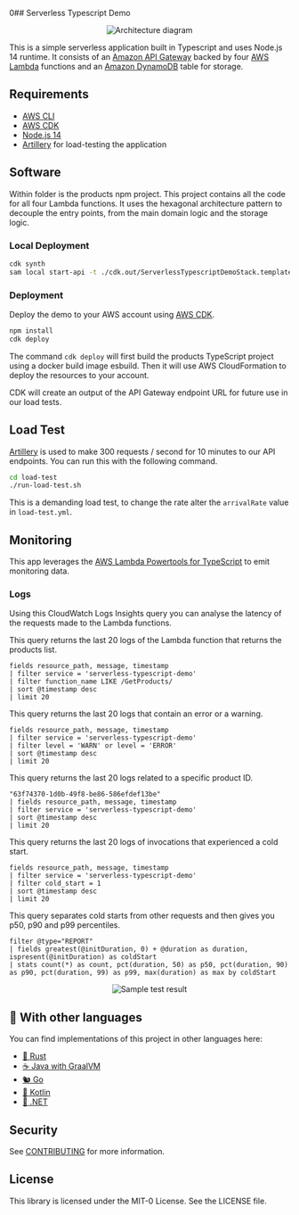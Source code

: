 0## Serverless Typescript Demo



<p align="center">
  <img src="imgs/diagram.png" alt="Architecture diagram"/>
</p>

This is a simple serverless application built in Typescript and uses Node.js 14 runtime. It consists of an 
[Amazon API Gateway](https://aws.amazon.com/api-gateway/) backed by four [AWS Lambda](https://aws.amazon.com/lambda/) 
functions and an [Amazon DynamoDB](https://aws.amazon.com/dynamodb/) table for storage. 

## Requirements

- [AWS CLI](https://aws.amazon.com/cli/)
- [AWS CDK](https://aws.amazon.com/cdk/)
- [Node.js 14](https://nodejs.org/)
- [Artillery](https://www.artillery.io/) for load-testing the application

## Software

Within folder is the products npm project. This project contains all the code for all four Lambda 
functions. It uses the hexagonal architecture pattern to decouple the entry points, from the main domain logic and the 
storage logic.

### Local Deployment

```bash
cdk synth
sam local start-api -t ./cdk.out/ServerlessTypescriptDemoStack.template.json
```



### Deployment

Deploy the demo to your AWS account using [AWS CDK](https://aws.amazon.com/cdk/).

```bash
npm install
cdk deploy
```

The command `cdk deploy` will first build the products TypeScript project using a docker build image esbuild.
Then it will use AWS CloudFormation to deploy the resources to your account.

CDK will create an output of the API Gateway endpoint URL for future use in our load tests.

## Load Test

[Artillery](https://www.artillery.io/) is used to make 300 requests / second for 10 minutes to our API endpoints. You can run this
with the following command.

```bash
cd load-test
./run-load-test.sh
```

This is a demanding load test, to change the rate alter the `arrivalRate` value in `load-test.yml`.

## Monitoring

This app leverages the [AWS Lambda Powertools for TypeScript](https://awslabs.github.io/aws-lambda-powertools-typescript) to emit monitoring data. 

### Logs

Using this CloudWatch Logs Insights query you can analyse the latency of the requests made to the Lambda functions.

This query returns the last 20 logs of the Lambda function that returns the products list.

```
fields resource_path, message, timestamp
| filter service = 'serverless-typescript-demo'
| filter function_name LIKE /GetProducts/
| sort @timestamp desc
| limit 20
```

This query returns the last 20 logs that contain an error or a warning.

```
fields resource_path, message, timestamp
| filter service = 'serverless-typescript-demo'
| filter level = 'WARN' or level = 'ERROR'
| sort @timestamp desc
| limit 20
```

This query returns the last 20 logs related to a specific product ID.

```
"63f74370-1d0b-49f8-be86-586efdef13be"
| fields resource_path, message, timestamp
| filter service = 'serverless-typescript-demo'
| sort @timestamp desc
| limit 20
```

This query returns the last 20 logs of invocations that experienced a cold start.

```
fields resource_path, message, timestamp
| filter service = 'serverless-typescript-demo'
| filter cold_start = 1
| sort @timestamp desc
| limit 20
```

This query separates cold starts from other requests and then gives you p50, p90 and p99 percentiles.

```
filter @type="REPORT"
| fields greatest(@initDuration, 0) + @duration as duration, ispresent(@initDuration) as coldStart
| stats count(*) as count, pct(duration, 50) as p50, pct(duration, 90) as p90, pct(duration, 99) as p99, max(duration) as max by coldStart
```
<p align="center">
  <img src="imgs/test.png" alt="Sample test result"/>
</p>


## 👀 With other languages

You can find implementations of this project in other languages here:

* [🦀  Rust](https://github.com/aws-samples/serverless-rust-demo)
* [☕ Java with GraalVM](https://github.com/aws-samples/serverless-graalvm-demo)
* [🐿️ Go](https://github.com/aws-samples/serverless-go-demo)
* [🤖 Kotlin](https://github.com/aws-samples/serverless-kotlin-demo)
* [🥅 .NET](https://github.com/aws-samples/serverless-dotnet-demo)

## Security

See [CONTRIBUTING](CONTRIBUTING.md#security-issue-notifications) for more information.

## License

This library is licensed under the MIT-0 License. See the LICENSE file.

